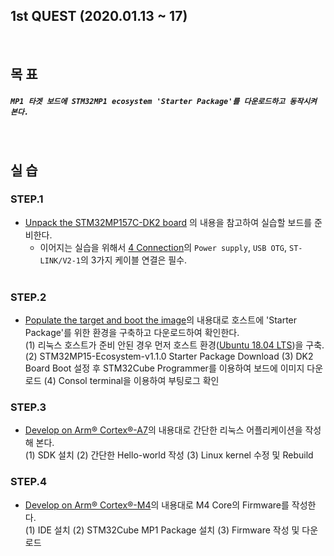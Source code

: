 
## 1st QUEST (2020.01.13 ~ 17)
<br/>

## 목 표
##### `MP1 타겟 보드에 STM32MP1 ecosystem 'Starter Package'를 다운로드하고 동작시켜 본다.`
<br/>

## 실 습
### STEP.1
+ [Unpack the STM32MP157C-DK2 board](https://wiki.st.com/stm32mpu/wiki/Getting_started/STM32MP1_boards/STM32MP157C-DK2/Let%27s_start/Unpack_the_STM32MP157C-DK2_board) 의 내용을 참고하여 실습할 보드를 준비한다.
  - 이어지는 실습을 위해서 [4 Connection](https://wiki.st.com/stm32mpu/wiki/Getting_started/STM32MP1_boards/STM32MP157C-DK2/Let%27s_start/Unpack_the_STM32MP157C-DK2_board#Connection)의 `Power supply`, `USB OTG`, `ST-LINK/V2-1`의 3가지 케이블 연결은 필수.
<br/><br/>

### STEP.2
+ [Populate the target and boot the image](https://wiki.st.com/stm32mpu/wiki/Getting_started/STM32MP1_boards/STM32MP157C-DK2/Let%27s_start/Populate_the_target_and_boot_the_image)의 내용대로 호스트에 'Starter Package'를 위한 환경을 구축하고 다운로드하여 확인한다.<br/>
  (1) 리눅스 호스트가 준비 안된 경우 먼저 호스트 환경([Ubuntu 18.04 LTS](https://ubuntu.com/#download))을 구축.
  (2) STM32MP15-Ecosystem-v1.1.0 Starter Package Download
  (3) DK2 Board Boot 설정 후 STM32Cube Programmer를 이용하여 보드에 이미지 다운로드
  (4) Consol terminal을 이용하여 부팅로그 확인

### STEP.3
+ [Develop on Arm® Cortex®-A7](https://wiki.st.com/stm32mpu/wiki/Getting_started/STM32MP1_boards/STM32MP157C-DK2/Develop_on_Arm%C2%AE_Cortex%C2%AE-A7)의 내용대로 간단한 리눅스 어플리케이션을 작성해 본다.<br/>
  (1) SDK 설치
  (2) 간단한 Hello-world 작성
  (3) Linux kernel 수정 및 Rebuild
  
  
### STEP.4
+ [Develop on Arm® Cortex®-M4](https://wiki.st.com/stm32mpu/wiki/Getting_started/STM32MP1_boards/STM32MP157C-DK2/Develop_on_Arm%C2%AE_Cortex%C2%AE-M4)의 내용대로 M4 Core의 Firmware를 작성한다.<br/>
  (1) IDE 설치
  (2) STM32Cube MP1 Package 설치
  (3) Firmware 작성 및 다운로드
